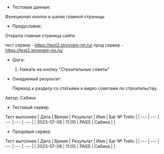 * Тестовые данные:
  
 Функционал кнопок в шапке главной страницы
 
* Предусловие:
  
 Открыта главная страница сайта:
 
 тест сервер - https://test2.stroyrem-nn.ru/ 
 прод сервер - https://test2.stroyrem-nn.ru/

* Шаги:

  1. Нажать на кнопку "Строительные советы"

* Ожидаемый результат:
  
  Переход к разделу со статьями и видео советами по строительству.


Автор: Сабина

* Тестовый сервер 

Тест выполнен
| Дата | Время | Результат | Имя | Баг № Trello |
| --- | --- | --- | --- | --- |
| 2023-07-08 | 11:00 | PASS | Сабина |  | 

* Продовый сервер

Тест выполнен
| Дата | Время | Результат | Имя | Баг № Trello |
| --- | --- | --- | --- | --- |
| 2023-07-08 | 11:05 | PASS | Сабина |  | 
